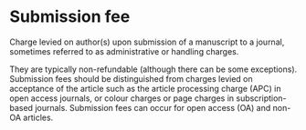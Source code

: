 # Submission fee
 
Charge levied on author(s) upon submission of a manuscript to a journal, sometimes referred to as administrative or handling charges.
 
They are typically non-refundable (although there can be some exceptions). Submission fees should be distinguished from charges levied on acceptance of the article such as the article processing charge (APC) in open access journals, or colour charges or page charges in subscription-based journals. Submission fees can occur for open access (OA) and non-OA articles.